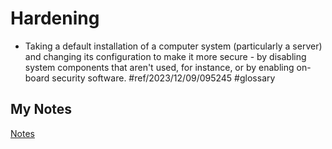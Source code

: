 # Hardening
- Taking a default installation of a computer system (particularly a server) and changing its configuration to make it more secure - by disabling system components that aren't used, for instance, or by enabling on-board security software. #ref/2023/12/09/095245 #glossary 
## My Notes
[Notes](mynotes/hardening-notes.md)
